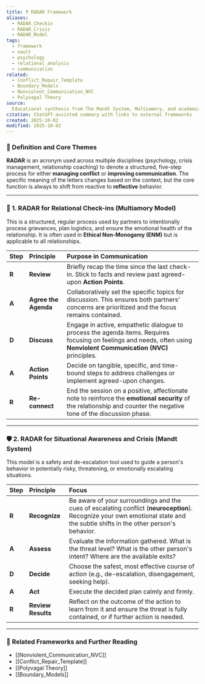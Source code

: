 ```yaml
---
title: ❓ RADAR Framework
aliases:
  - RADAR_Checkin
  - RADAR_Crisis
  - RADAR_Model
tags:
  - framework
  - vault
  - psychology
  - relational_analysis
  - communication
related:
  - Conflict_Repair_Template
  - Boundary_Models
  - Nonviolent_Communication_NVC
  - Polyvagal Theory
source:
  Educational synthesis from The Mandt System, Multiamory, and academic methodology
citation: ChatGPT-assisted summary with links to external frameworks
created: 2025-10-02
modified: 2025-10-02
---
```


<!-- @format -->

### 🧩 Definition and Core Themes

**RADAR** is an acronym used across multiple disciplines (psychology, crisis management,
relationship coaching) to denote a structured, five-step process for either **managing
conflict** or **improving communication**. The specific meaning of the letters changes
based on the context, but the core function is always to shift from reactive to
**reflective** behavior.

---

### 💖 1. RADAR for Relational Check-ins (Multiamory Model)

This is a structured, regular process used by partners to intentionally process
grievances, plan logistics, and ensure the emotional health of the relationship. It is
often used in **Ethical Non-Monogamy (ENM)** but is applicable to all relationships.

| Step  | Principle            | Purpose in Communication                                                                                                                                               |
| :---- | :------------------- | :--------------------------------------------------------------------------------------------------------------------------------------------------------------------- |
| **R** | **Review**           | Briefly recap the time since the last check-in. Stick to facts and review past agreed-upon **Action Points**.                                                          |
| **A** | **Agree the Agenda** | Collaboratively set the specific topics for discussion. This ensures both partners' concerns are prioritized and the focus remains contained.                          |
| **D** | **Discuss**          | Engage in active, empathetic dialogue to process the agenda items. Requires focusing on feelings and needs, often using **Nonviolent Communication (NVC)** principles. |
| **A** | **Action Points**    | Decide on tangible, specific, and time-bound steps to address challenges or implement agreed-upon changes.                                                             |
| **R** | **Re-connect**       | End the session on a positive, affectionate note to reinforce the **emotional security** of the relationship and counter the negative tone of the discussion phase.    |

---

### 🛡️ 2. RADAR for Situational Awareness and Crisis (Mandt System)

This model is a safety and de-escalation tool used to guide a person's behavior in
potentially risky, threatening, or emotionally escalating situations.

| Step  | Principle          | Focus                                                                                                                                                                          |
| :---- | :----------------- | :----------------------------------------------------------------------------------------------------------------------------------------------------------------------------- |
| **R** | **Recognize**      | Be aware of your surroundings and the cues of escalating conflict (**neuroception**). Recognize your own emotional state and the subtle shifts in the other person's behavior. |
| **A** | **Assess**         | Evaluate the information gathered. What is the threat level? What is the other person's intent? Where are the available exits?                                                 |
| **D** | **Decide**         | Choose the safest, most effective course of action (e.g., de-escalation, disengagement, seeking help).                                                                         |
| **A** | **Act**            | Execute the decided plan calmly and firmly.                                                                                                                                    |
| **R** | **Review Results** | Reflect on the outcome of the action to learn from it and ensure the threat is fully contained, or if further action is needed.                                                |

---

### 🔗 Related Frameworks and Further Reading

- [[Nonviolent_Communication_NVC]]
- [[Conflict_Repair_Template]]
- [[Polyvagal Theory]]
- [[Boundary_Models]]
